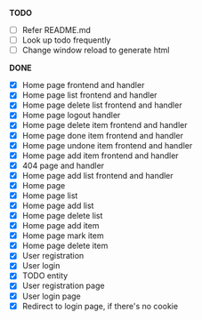 **TODO**

- [ ] Refer README.md
- [ ] Look up todo frequently
- [ ] Change window reload to generate html

**DONE**
- [x] Home page frontend and handler
- [x] Home page list frontend and handler
- [x] Home page delete list frontend and handler
- [x] Home page logout handler
- [x] Home page delete item frontend and handler
- [x] Home page done item frontend and handler
- [x] Home page undone item frontend and handler
- [x] Home page add item frontend and handler
- [x] 404 page and handler
- [x] Home page add list frontend and handler
- [x] Home page
- [x] Home page list
- [x] Home page add list
- [x] Home page delete list
- [x] Home page add item
- [x] Home page mark item
- [x] Home page delete item
- [x] User registration 
- [x] User login
- [x] TODO entity
- [x] User registration page
- [x] User login page
- [x] Redirect to login page, if there's no cookie
